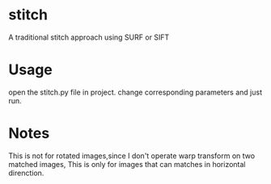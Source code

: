# stitch
A traditional stitch approach using SURF or SIFT 

# Usage
open the stitch.py file in project.
change corresponding parameters and just run.

# Notes
This is not for rotated images,since I don't operate warp transform on two matched images,
This is only for images that can matches in horizontal direnction.
